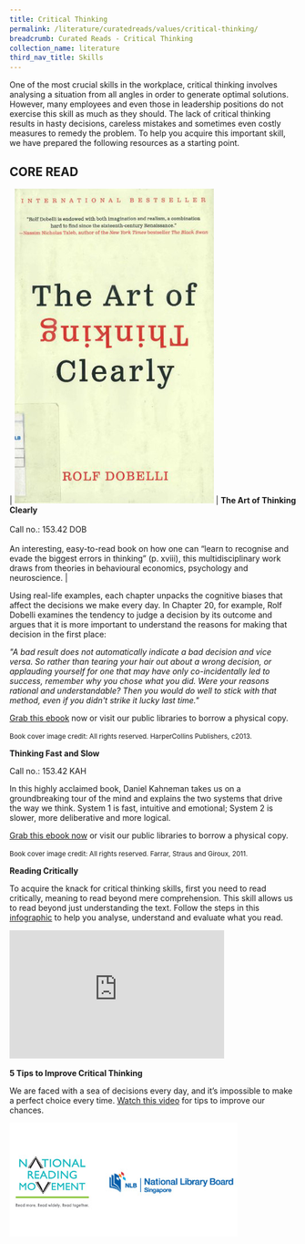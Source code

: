 ```yaml
---
title: Critical Thinking
permalink: /literature/curatedreads/values/critical-thinking/
breadcrumb: Curated Reads - Critical Thinking
collection_name: literature
third_nav_title: Skills
---
```


One of the most crucial skills in the workplace, critical thinking involves analysing a situation from all angles in order to generate optimal solutions. However, many employees and even those in leadership positions do not exercise this skill as much as they should. The lack of critical thinking results in hasty decisions, careless mistakes and sometimes even costly measures to remedy the problem. To help you acquire this important skill, we have prepared the following resources as a starting point.

## **CORE READ**

| ![Art of thinking image](/images/literature/curatedreads/skills/Art-of-thinking-350X552.jpg) | **The Art of Thinking Clearly** <br><br> Call no.: 153.42 DOB <br><br> An interesting, easy-to-read book on how one can “learn to recognise and evade the biggest errors in thinking” (p. xviii), this multidisciplinary work draws from theories in behavioural economics, psychology and neuroscience. |

Using real-life examples, each chapter unpacks the cognitive biases that affect the decisions we make every day. In Chapter 20, for example, Rolf Dobelli examines the tendency to judge a decision by its outcome and argues that it is more important to understand the reasons for making that decision in the first place:

_"A bad result does not automatically indicate a bad decision and vice versa. So rather than tearing your hair out about a wrong decision, or applauding yourself for one that may have only co-incidentally led to success, remember why you chose what you did. Were your reasons rational and understandable? Then you would do well to stick with that method, even if you didn't strike it lucky last time."_

[Grab this ebook](https://eresources.nlb.gov.sg/eReads/cms/details?uuid=a90b488d-24bd-4eb6-8bfe-59fa49b624a4) now or visit our public libraries to borrow a physical copy.

<small>Book cover image credit: All rights reserved. HarperCollins Publishers, c2013.</small>

**Thinking Fast and Slow**

Call no.: 153.42 KAH

In this highly acclaimed book, Daniel Kahneman takes us on a groundbreaking tour of the mind and explains the two systems that drive the way we think. System 1 is fast, intuitive and emotional; System 2 is slower, more deliberative and more logical.

[Grab this ebook now](https://eresources.nlb.gov.sg/eReads/cms/details?uuid=f9c8ec65-8599-4794-bedc-482f4fe5def2) or visit our public libraries to borrow a physical copy.

<small>Book cover image credit: All rights reserved. Farrar, Straus and Giroux, 2011.</small>

**Reading Critically**

To acquire the knack for critical thinking skills, first you need to read critically, meaning to read beyond mere comprehension. This skill allows us to read beyond just understanding the text. Follow the steps in this [infographic](http://qr.nlb.sg/creads/critical1) to help you analyse, understand and evaluate what you read.

<iframe width="377" height="225" src="https://www.youtube.com/embed/dItUGF8GdTw" frameborder="0" allow="accelerometer; autoplay; clipboard-write; encrypted-media; gyroscope; picture-in-picture" allowfullscreen></iframe>

**5 Tips to Improve Critical Thinking**

We are faced with a sea of decisions every day, and it’s impossible to make a perfect choice every time. [Watch this video](https://www.youtube.com/watch?v=dItUGF8GdTw) for tips to improve our chances.

![Logos image](/images/literature/curatedreads/logos-updated.jpeg)